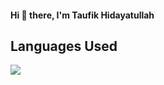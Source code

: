<h4 align="left"> Hi 👋 there, I'm <a>Taufik Hidayatullah</a></h4>
<h2 align="left"> Languages Used </h2>
<p align="left">
  <img src="https://github-readme-stats.vercel.app/api/top-langs/?username=tafhdytllah&layout=compact&bg_color=ffffff&text_color=333333">
</p>
